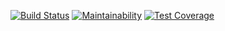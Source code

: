 [![Build Status](https://travis-ci.com/giraffecms/GiraffeCMS-backend-rails.svg?branch=master)](https://travis-ci.com/giraffecms/GiraffeCMS-backend-rails)
[![Maintainability](https://api.codeclimate.com/v1/badges/db00f8631d6789de7309/maintainability)](https://codeclimate.com/github/giraffecms/GiraffeCMS-backend-rails/maintainability)
[![Test Coverage](https://api.codeclimate.com/v1/badges/db00f8631d6789de7309/test_coverage)](https://codeclimate.com/github/giraffecms/GiraffeCMS-backend-rails/test_coverage)
